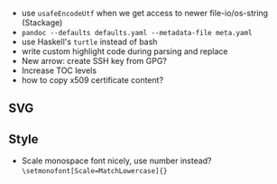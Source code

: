* use `usafeEncodeUtf` when we get access to newer file-io/os-string (Stackage)
* `pandoc --defaults defaults.yaml --metadata-file meta.yaml`
* use Haskell's `turtle` instead of bash
* write custom highlight code during parsing and replace
* New arrow: create SSH key from GPG?
* Increase TOC levels
* how to copy x509 certificate content?

## SVG


## Style
* Scale monospace font nicely, use number instead? `\setmonofont[Scale=MatchLowercase]{}` 


